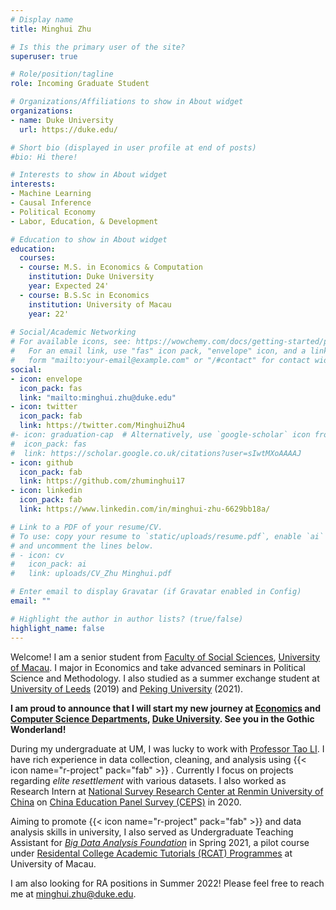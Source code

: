 ```yaml
---
# Display name
title: Minghui Zhu

# Is this the primary user of the site?
superuser: true

# Role/position/tagline
role: Incoming Graduate Student

# Organizations/Affiliations to show in About widget
organizations:
- name: Duke University
  url: https://duke.edu/

# Short bio (displayed in user profile at end of posts)
#bio: Hi there!

# Interests to show in About widget
interests:
- Machine Learning
- Causal Inference
- Political Economy
- Labor, Education, & Development

# Education to show in About widget
education:
  courses:
  - course: M.S. in Economics & Computation
    institution: Duke University
    year: Expected 24'
  - course: B.S.Sc in Economics
    institution: University of Macau
    year: 22'
 
# Social/Academic Networking
# For available icons, see: https://wowchemy.com/docs/getting-started/page-builder/#icons
#   For an email link, use "fas" icon pack, "envelope" icon, and a link in the
#   form "mailto:your-email@example.com" or "/#contact" for contact widget.
social:
- icon: envelope
  icon_pack: fas
  link: "mailto:minghui.zhu@duke.edu"
- icon: twitter
  icon_pack: fab
  link: https://twitter.com/MinghuiZhu4
#- icon: graduation-cap  # Alternatively, use `google-scholar` icon from `ai` icon pack
#  icon_pack: fas
#  link: https://scholar.google.co.uk/citations?user=sIwtMXoAAAAJ
- icon: github
  icon_pack: fab
  link: https://github.com/zhuminghui17
- icon: linkedin
  icon_pack: fab
  link: https://www.linkedin.com/in/minghui-zhu-6629bb18a/

# Link to a PDF of your resume/CV.
# To use: copy your resume to `static/uploads/resume.pdf`, enable `ai` icons in `params.toml`, 
# and uncomment the lines below.
# - icon: cv
#   icon_pack: ai
#   link: uploads/CV_Zhu Minghui.pdf

# Enter email to display Gravatar (if Gravatar enabled in Config)
email: ""

# Highlight the author in author lists? (true/false)
highlight_name: false
---
```


Welcome! I am a senior student from [Faculty of Social Sciences](https://fss.um.edu.mo/), [University of Macau](https://www.um.edu.mo/). I major in Economics and take advanced seminars in Political Science and Methodology. I also studied as a summer exchange student at [University of Leeds](https://www.leeds.ac.uk/) (2019) and [Peking University](https://english.pku.edu.cn/) (2021). 

**I am proud to announce that I will start my new journey at [Economics](https://econ.duke.edu/) and [Computer Science Departments](https://www.cs.duke.edu/), [Duke University](https://duke.edu/). See you in the Gothic Wonderland!**

During my undergraduate at UM, I was lucky to work with [Professor Tao LI](https://www.um.edu.mo/fss/pa/about_us/staff/TaoLi.html). I have rich experience in data collection, cleaning, and analysis using {{< icon name="r-project" pack="fab" >}} . Currently I focus on projects regarding *elite resettlement* with various datasets. I also worked as Research Intern at [National Survey Research Center at Renmin University of China](http://nsrc.ruc.edu.cn/) on [China Education Panel Survey (CEPS)](http://ceps.ruc.edu.cn/English/Home.htm) in 2020.

Aiming to promote {{< icon name="r-project" pack="fab" >}}  and data analysis skills in university, I also served as Undergraduate Teaching Assistant for [*Big Data Analysis Foundation*](#teaching) in Spring 2021, a pilot course under [Residental College Academic Tutorials (RCAT) Programmes](https://rc.um.edu.mo/rc-academic-matters/rcat-programmes/) at University of Macau.  

I am also looking for RA positions in Summer 2022! Please feel free to reach me at minghui.zhu@duke.edu.
